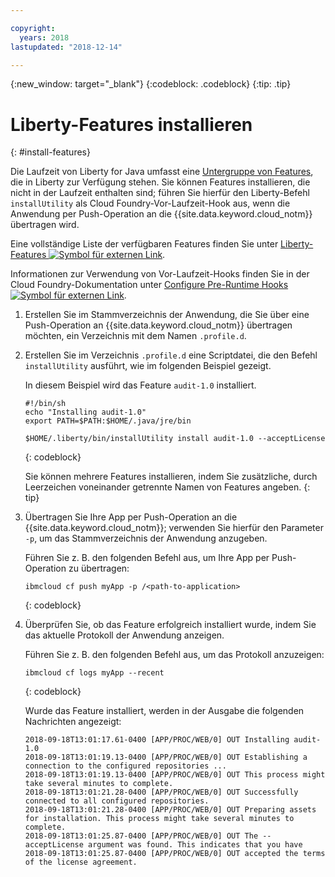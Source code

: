 ```yaml
---

copyright:
  years: 2018
lastupdated: "2018-12-14"

---
```


{:new_window: target="_blank"}
{:codeblock: .codeblock}
{:tip: .tip}

# Liberty-Features installieren
{: #install-features}

Die Laufzeit von Liberty for Java umfasst eine [Untergruppe von Features](libertyFeatures.html#liberty_features), die in Liberty zur Verfügung stehen. Sie können Features installieren, die nicht in der Laufzeit enthalten sind; führen Sie hierfür den Liberty-Befehl `installUtility` als Cloud Foundry-Vor-Laufzeit-Hook aus, wenn die Anwendung per Push-Operation an die {{site.data.keyword.cloud_notm}} übertragen wird.

Eine vollständige Liste der verfügbaren Features finden Sie unter [Liberty-Features ![Symbol für externen Link](../../icons/launch-glyph.svg "Symbol für externen Link")](https://www.ibm.com/support/knowledgecenter/SSEQTP_liberty/com.ibm.websphere.wlp.doc/ae/rwlp_feat.html).

Informationen zur Verwendung von Vor-Laufzeit-Hooks finden Sie in der Cloud Foundry-Dokumentation unter [Configure Pre-Runtime Hooks ![Symbol für externen Link](../../icons/launch-glyph.svg "Symbol für externen Link")](https://docs.cloudfoundry.org/devguide/deploy-apps/deploy-app.html#profile).

1. Erstellen Sie im Stammverzeichnis der Anwendung, die Sie über eine Push-Operation an {{site.data.keyword.cloud_notm}} übertragen möchten, ein Verzeichnis mit dem Namen `.profile.d`.

1. Erstellen Sie im Verzeichnis `.profile.d` eine Scriptdatei, die den Befehl `installUtility` ausführt, wie im folgenden Beispiel gezeigt.

   In diesem Beispiel wird das Feature `audit-1.0` installiert.

   ```
   #!/bin/sh
   echo "Installing audit-1.0"
   export PATH=$PATH:$HOME/.java/jre/bin

   $HOME/.liberty/bin/installUtility install audit-1.0 --acceptLicense
   ```
   {: codeblock}

   Sie können mehrere Features installieren, indem Sie zusätzliche, durch Leerzeichen voneinander getrennte Namen von Features angeben.
   {: tip}

1. Übertragen Sie Ihre App per Push-Operation an die {{site.data.keyword.cloud_notm}}; verwenden Sie hierfür den Parameter `-p`, um das Stammverzeichnis der Anwendung anzugeben.

   Führen Sie z. B. den folgenden Befehl aus, um Ihre App per Push-Operation zu übertragen:
   ```
   ibmcloud cf push myApp -p /<path-to-application>
   ```
   {: codeblock}

1. Überprüfen Sie, ob das Feature erfolgreich installiert wurde, indem Sie das aktuelle Protokoll der Anwendung anzeigen.

   Führen Sie z. B. den folgenden Befehl aus, um das Protokoll anzuzeigen:
   ```
   ibmcloud cf logs myApp --recent
   ```
   {: codeblock}

    Wurde das Feature installiert, werden in der Ausgabe die folgenden Nachrichten angezeigt:

    ```
    2018-09-18T13:01:17.61-0400 [APP/PROC/WEB/0] OUT Installing audit-1.0
    2018-09-18T13:01:19.13-0400 [APP/PROC/WEB/0] OUT Establishing a connection to the configured repositories ...
    2018-09-18T13:01:19.13-0400 [APP/PROC/WEB/0] OUT This process might take several minutes to complete.
    2018-09-18T13:01:21.28-0400 [APP/PROC/WEB/0] OUT Successfully connected to all configured repositories.
    2018-09-18T13:01:21.28-0400 [APP/PROC/WEB/0] OUT Preparing assets for installation. This process might take several minutes to complete.
    2018-09-18T13:01:25.87-0400 [APP/PROC/WEB/0] OUT The --acceptLicense argument was found. This indicates that you have
    2018-09-18T13:01:25.87-0400 [APP/PROC/WEB/0] OUT accepted the terms of the license agreement.
    ```
